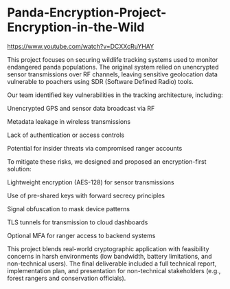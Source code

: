 # Panda-Encryption-Project-Encryption-in-the-Wild

https://www.youtube.com/watch?v=DCXXcRuYHAY


This project focuses on securing wildlife tracking systems used to monitor endangered panda populations. The original system relied on unencrypted sensor transmissions over RF channels, leaving sensitive geolocation data vulnerable to poachers using SDR (Software Defined Radio) tools.

Our team identified key vulnerabilities in the tracking architecture, including:

Unencrypted GPS and sensor data broadcast via RF

Metadata leakage in wireless transmissions

Lack of authentication or access controls

Potential for insider threats via compromised ranger accounts

To mitigate these risks, we designed and proposed an encryption-first solution:

Lightweight encryption (AES-128) for sensor transmissions

Use of pre-shared keys with forward secrecy principles

Signal obfuscation to mask device patterns

TLS tunnels for transmission to cloud dashboards

Optional MFA for ranger access to backend systems

This project blends real-world cryptographic application with feasibility concerns in harsh environments (low bandwidth, battery limitations, and non-technical users). The final deliverable included a full technical report, implementation plan, and presentation for non-technical stakeholders (e.g., forest rangers and conservation officials).
